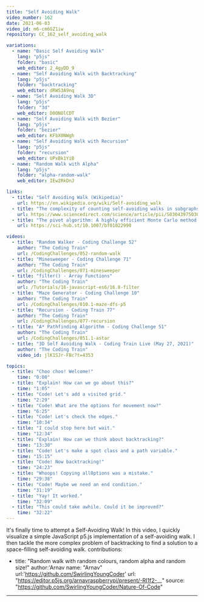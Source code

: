 ```yaml
---
title: "Self Avoiding Walk"
video_number: 162
date: 2021-06-03
video_id: m6-cm6GZ1iw
repository: CC_162_self_avoiding_walk

variations:
  - name: "Basic Self Avoiding Walk"
    lang: "p5js"
    folder: "basic"
    web_editor: 2_4gyDD_9
  - name: "Self Avoiding Walk with Backtracking"
    lang: "p5js"
    folder: "backtracking"
    web_editor: dRWS3A9nq
  - name: "Self Avoiding Walk 3D"
    lang: "p5js"
    folder: "3d"
    web_editor: D0ONOlCDT
  - name: "Self Avoiding Walk with Bezier"
    lang: "p5js"
    folder: "bezier"
    web_editor: KFbX0NWgh
  - name: "Self Avoiding Walk with Recursion"
    lang: "p5js"
    folder: "recursion"
    web_editor: UPxBk1YiB
  - name: "Random Walk with Alpha"
    lang: "p5js"
    folder: "alpha-random-walk"
    web_editor: IEw2RkDnJ

links:
  - title: "Self Avoiding Walk (Wikipedia)"
    url: https://en.wikipedia.org/wiki/Self-avoiding_walk
  - title: "The complexity of counting self-avoiding walks in subgraphs of two-dimensional grids and hypercubes"
    url: https://www.sciencedirect.com/science/article/pii/S030439750300080X
  - title: "The pivot algorithm: A highly efficient Monte Carlo method for the self-avoiding walk (sci-hub)"
    url: https://sci-hub.st/10.1007/bf01022990

videos:
  - title: "Random Walker - Coding Challenge 52"
    author: "The Coding Train"
    url: /CodingChallenges/052-random-walk
  - title: "Minesweeper - Coding Challenge 71"
    author: "The Coding Train"
    url: /CodingChallenges/071-minesweeper
  - title: "filter() - Array Functions"
    author: "The Coding Train"
    url: /Tutorials/16-javascript-es6/16.8-filter
  - title: "Maze Generator - Coding Challenge 10"
    author: "The Coding Train"
    url: /CodingChallenges/010.1-maze-dfs-p5
  - title: "Recursion - Coding Train 77"
    author: "The Coding Train"
    url: /CodingChallenges/077-recursion
  - title: "A* Pathfinding Algorithm - Coding Challenge 51"
    author: "The Coding Train"
    url: /CodingChallenges/051.1-astar
  - title: "3D Self Avoiding Walk - Coding Train Live (May 27, 2021)"
    author: "The Coding Train"
    video_id: jlK1SJr-FBc?t=4353

topics:
  - title: "Choo choo! Welcome!"
    time: "0:00"
  - title: "Explain! How can we go about this?"
    time: "1:05"
  - title: "Code! Let's add a visited grid."
    time: "2:29"
  - title: "Code! What are the options for movement now?"
    time: "6:25"
  - title: "Code! Let's check the edges."
    time: "10:34"
  - title: "I could stop here but wait."
    time: "12:34"
  - title: "Explain! How can we think about backtracking?"
    time: "13:30"
  - title: "Code! Let's make a spot class and a path variable."
    time: "15:15"
  - title: "Code! Now backtracking!"
    time: "24:23"
  - title: "Whoops! Copying allOptions was a mistake."
    time: "29:38"
  - title: "Code! Maybe we need an end condition."
    time: "31:19"
  - title: "Yay! It worked."
    time: "32:09"
  - title: "This could take awhile. Could it be improved?"
    time: "32:22"
---
```


It's finally time to attempt a Self-Avoiding Walk! In this video, I quickly visualize a simple JavaScript p5.js implementation of a self-avoiding walk. I then tackle the more complex problem of backtracking to find a solution to a space-filling self-avoiding walk. 
contributions:
  - title: "Random walk with random colours, random alpha and random size!"
    author:'Arnav
      name: "Arnav"
      url:'https://github.com/SwirlingYoungCoder'
    url: "https://editor.p5js.org/arnavraspberrypi/present/-RI1f2-__"
    source: "https://github.com/SwirlingYoungCoder/Nature-Of-Code"
---
